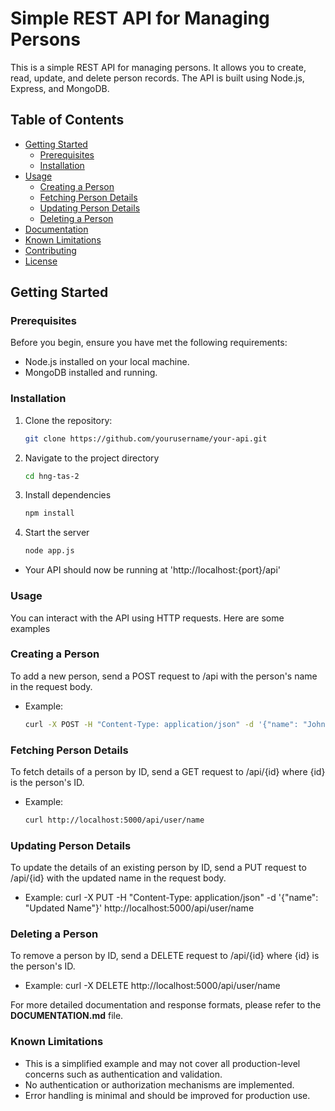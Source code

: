 # Simple REST API for Managing Persons

This is a simple REST API for managing persons. It allows you to create, read, update, and delete person records. The API is built using Node.js, Express, and MongoDB.

## Table of Contents

- [Getting Started](#getting-started)
  - [Prerequisites](#prerequisites)
  - [Installation](#installation)
- [Usage](#usage)
  - [Creating a Person](#creating-a-person)
  - [Fetching Person Details](#fetching-person-details)
  - [Updating Person Details](#updating-person-details)
  - [Deleting a Person](#deleting-a-person)
- [Documentation](DOCUMENTATION.md)
- [Known Limitations](#known-limitations)
- [Contributing](#contributing)
- [License](#license)

## Getting Started

### Prerequisites

Before you begin, ensure you have met the following requirements:

- Node.js installed on your local machine.
- MongoDB installed and running.

### Installation

1. Clone the repository:

   ```bash
   git clone https://github.com/yourusername/your-api.git

2. Navigate to the project directory
    ```bash
    cd hng-tas-2

3. Install dependencies
    ```bash
    npm install

4. Start the server
    ```bash
    node app.js

- Your API should now be running at 'http://localhost:{port}/api'

### Usage
You can interact with the API using HTTP requests. Here are some examples

### Creating a Person
To add a new person, send a POST request to /api with the person's name in the request body.
- Example:
    ```bash
    curl -X POST -H "Content-Type: application/json" -d '{"name": "John Doe"}' http://localhost:5000/api 

### Fetching Person Details
To fetch details of a person by ID, send a GET request to /api/{id} where {id} is the person's ID.
- Example:
    ```bash
    curl http://localhost:5000/api/user/name

### Updating Person Details
To update the details of an existing person by ID, send a PUT request to /api/{id} with the updated name in the request body.
- Example:
curl -X PUT -H "Content-Type: application/json" -d '{"name": "Updated Name"}' http://localhost:5000/api/user/name

### Deleting a Person
To remove a person by ID, send a DELETE request to /api/{id} where {id} is the person's ID.
- Example:
curl -X DELETE http://localhost:5000/api/user/name

For more detailed documentation and response formats, please refer to the **DOCUMENTATION.md** file.

### Known Limitations
* This is a simplified example and may not cover all production-level concerns such as authentication and validation.
* No authentication or authorization mechanisms are implemented.
* Error handling is minimal and should be improved for production use.